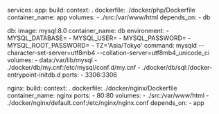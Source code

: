 services:
  app:
    build:
      context: .
      dockerfile: ./docker/php/Dockerfile
    container_name: app
    volumes:
      - ./src:/var/www/html
    depends_on:
      - db

  db:
    image: mysql:8.0
    container_name: db
    environment:
      - MYSQL_DATABASE=
      - MYSQL_USER=
      - MYSQL_PASSWORD=
      - MYSQL_ROOT_PASSWORD=
      - TZ='Asia/Tokyo'
    command: mysqld --character-set-server=utf8mb4 --collation-server=utf8mb4_unicode_ci
    volumes:
      - data:/var/lib/mysql
      - ./docker/db/my.cnf:/etc/mysql/conf.d/my.cnf
      - ./docker/db/sql:/docker-entrypoint-initdb.d
    ports:
      - 3306:3306

  nginx:
    build:
      context: .
      dockerfile: ./docker/nginx/Dockerfile
    container_name: nginx
    ports:
      - 80:80
    volumes:
      - ./src:/var/www/html
      - ./docker/nginx/default.conf:/etc/nginx/nginx.conf
    depends_on:
      - app
